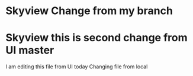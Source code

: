 
# Skyview Change from my branch
# Skyview this is second change from UI master
I am editing this file from UI today
Changing file from local
